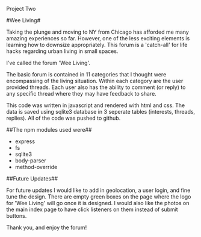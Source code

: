 Project Two

#Wee Living#

Taking the plunge and moving to NY from Chicago has afforded me many amazing experiences so far. However, one of the less exciting elements is learning how to downsize appropriately. This forum is a 'catch-all' for life hacks regarding urban living in small spaces.

I've called the forum 'Wee Living'.

The basic forum is contained in 11 categories that I thought were encompassing of the living situation. Within each category are the user provided threads. Each user also has the ability to comment (or reply) to any specific thread where they may have feedback to share.

This code was written in javascript and rendered with html and css. The data is saved using sqlite3 database in 3 seperate tables (interests, threads, replies). All of the code was pushed to github.

##The npm modules used were##
* express
* fs
* sqlite3
* body-parser
* method-override

##Future Updates##

For future updates I would like to add in geolocation, a user login, and fine tune the design. There are empty green boxes on the page where the logo for 'Wee Living' will go once it is designed. I would also like the photos on the main index page to have click listeners on them instead of submit buttons.

Thank you, and enjoy the forum!
